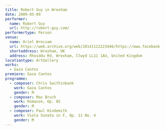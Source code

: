 ```yaml
---
title: Robert Guy in Wrexham
date: 2009-05-09
performer:
  name: Robert Guy
  url: http://robert-guy.com/
performertype: Person
venue:
  name: Oriel Wrecsam
  url: https://web.archive.org/web/20141112223446/https://www.facebook.com/OrielWrecsam
  shortaddress: Wrexham, UK
  address: Rhosddu Rd, Wrexham, Clwyd LL11 1AU, United Kingdom
locationtype: ArtGallery
works:
  - Gaza Cantos
premiere: Gaza Cantos
programme:
  - composer: Chris Swithinbank
    work: Gaza Cantos
    gender: M
  - composer: Max Bruch
    work: Romanze, Op. 85
    gender: M
  - composer: Paul Hindemith
    work: Viola Sonata in F, Op. 11 No. 4
    gender: M
---
```

